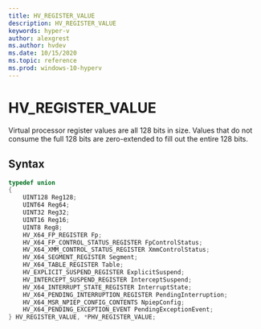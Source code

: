```yaml
---
title: HV_REGISTER_VALUE
description: HV_REGISTER_VALUE
keywords: hyper-v
author: alexgrest
ms.author: hvdev
ms.date: 10/15/2020
ms.topic: reference
ms.prod: windows-10-hyperv
---
```


# HV_REGISTER_VALUE

Virtual processor register values are all 128 bits in size. Values that do not consume the full 128 bits are zero-extended to fill out the entire 128 bits.

## Syntax

```c
typedef union
{
    UINT128 Reg128;
    UINT64 Reg64;
    UINT32 Reg32;
    UINT16 Reg16;
    UINT8 Reg8;
    HV_X64_FP_REGISTER Fp;
    HV_X64_FP_CONTROL_STATUS_REGISTER FpControlStatus;
    HV_X64_XMM_CONTROL_STATUS_REGISTER XmmControlStatus;
    HV_X64_SEGMENT_REGISTER Segment;
    HV_X64_TABLE_REGISTER Table;
    HV_EXPLICIT_SUSPEND_REGISTER ExplicitSuspend;
    HV_INTERCEPT_SUSPEND_REGISTER InterceptSuspend;
    HV_X64_INTERRUPT_STATE_REGISTER InterruptState;
    HV_X64_PENDING_INTERRUPTION_REGISTER PendingInterruption;
    HV_X64_MSR_NPIEP_CONFIG_CONTENTS NpiepConfig;
    HV_X64_PENDING_EXCEPTION_EVENT PendingExceptionEvent;
} HV_REGISTER_VALUE, *PHV_REGISTER_VALUE;
 ```